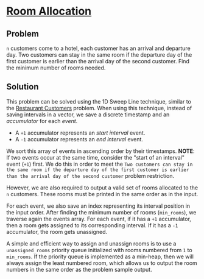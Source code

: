 # [Room Allocation](https://cses.fi/problemset/task/1164/)

## Problem

`n` customers come to a hotel, each customer has an arrival and departure day.
Two customers can stay in the same room if the departure day of the first customer is earlier than the arrival day of the second customer.
Find the minimum number of rooms needed.

## Solution

This problem can be solved using the 1D Sweep Line technique, similar to the [Restaurant Customers](https://cses.fi/problemset/task/1619) problem. When using this technique, instead of saving intervals in a vector, we save a discrete timestamp and an _accumulator_ for each _event_.

- A `+1` accumulator represents an _start interval_ event.
- A `-1` accumulator represents an _end interval_ event.

We sort this array of events in ascending order by their timestamps.
**NOTE**: If two events occur at the same time, consider the "start of an interval" event (`+1`) first. We do this in order to meet the `Two customers can stay in the same room if the departure day of the first customer is earlier than the arrival day of the second customer` problem restriction.

However, we are also required to output a valid set of rooms allocated to the `n` customers. These rooms must be printed in the same order as in the input.

For each event, we also save an index representing its interval position in the input order.
After finding the minimum number of rooms (`min_rooms`), we traverse again the events array. For each event, if it has a `+1` accumulator, then a room gets assigned to its corresponding interval. If it has a `-1` accumulator, the room gets unassigned.

A simple and efficient way to assign and unassign rooms is to use a `unassigned_rooms` priority queue initialized with rooms numbered from `1` to `min_rooms`. If the priority queue is implemented as a min-heap, then we will always assign the least numbered room, which allows us to output the room numbers in the same order as the problem sample output.
